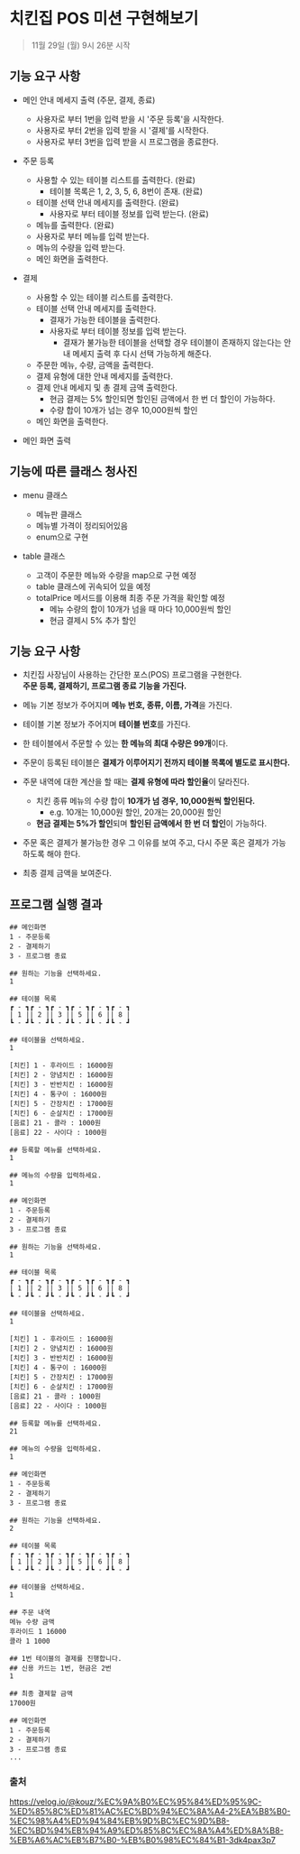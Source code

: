 # 치킨집 POS 미션 구현해보기
> 11월 29일 (월) 9시 26분 시작
## 기능 요구 사항
- 메인 안내 메세지 출력 (주문, 결제, 종료)
    - 사용자로 부터 1번을 입력 받을 시 '주문 등록'을 시작한다.
    - 사용자로 부터 2번을 입력 받을 시 '결제'를 시작한다.
    - 사용자로 부터 3번을 입력 받을 시 프로그램을 종료한다.
    

- 주문 등록
    - 사용할 수 있는 테이블 리스트를 출력한다. (완료)
        - 테이블 목록은 1, 2, 3, 5, 6, 8번이 존재. (완료)
    - 테이블 선택 안내 메세지를 출력한다. (완료)
        - 사용자로 부터 테이블 정보를 입력 받는다. (완료)
    - 메뉴를 출력한다. (완료)
    - 사용자로 부터 메뉴를 입력 받는다.
    - 메뉴의 수량을 입력 받는다.
    - 메인 화면을 출력한다.


- 결제
    - 사용할 수 있는 테이블 리스트를 출력한다.
    - 테이블 선택 안내 메세지를 출력한다.
        - 결재가 가능한 테이블을 출력한다.
        - 사용자로 부터 테이블 정보를 입력 받는다.
            - 결재가 불가능한 테이블을 선택할 경우 테이블이 존재하지 않는다는 안내 메세지 출력 후 다시 선택 가능하게 해준다.
    - 주문한 메뉴, 수량, 금액을 출력한다.
    - 결제 유형에 대한 안내 메세지를 출력한다.
    - 결제 안내 메세지 및 총 결제 금액 출력한다.
        - 현금 결제는 5% 할인되면 할인된 금액에서 한 번 더 할인이 가능하다.
        - 수량 합이 10개가 넘는 경우 10,000원씩 할인
    - 메인 화면을 출력한다.

- 메인 화면 출력 

## 기능에 따른 클래스 청사진
- menu 클래스
    - 메뉴판 클래스
    - 메뉴별 가격이 정리되어있음
    - enum으로 구현
    
- table 클래스
    - 고객이 주문한 메뉴와 수량을 map으로 구현 예정
    - table 클래스에 귀속되어 있을 예정
    - totalPrice 메서드를 이용해 최종 주문 가격을 확인할 예정
        - 메뉴 수량의 합이 10개가 넘을 때 마다 10,000원씩 할인
        - 현금 결제시 5% 추가 할인



## 기능 요구 사항
- 치킨집 사장님이 사용하는 간단한 포스(POS) 프로그램을 구현한다.  
  **주문 등록, 결제하기, 프로그램 종료 기능을 가진다.**

- 메뉴 기본 정보가 주어지며 **메뉴 번호, 종류, 이름, 가격**을 가진다.

- 테이블 기본 정보가 주어지며 **테이블 번호**를 가진다.

- 한 테이블에서 주문할 수 있는 **한 메뉴의 최대 수량은 99개**이다.

- 주문이 등록된 테이블은 **결제가 이루어지기 전까지 테이블 목록에 별도로 표시한다.**

- 주문 내역에 대한 계산을 할 때는 **결제 유형에 따라 할인율**이 달라진다.
    - 치킨 종류 메뉴의 수량 합이 **10개가 넘 경우, 10,000원씩 할인된다.**
        - e.g. 10개는 10,000원 할인, 20개는 20,000원 할인
    - **현금 결제는 5%가 할인**되며 **할인된 금액에서 한 번 더 할인**이 가능하다.

- 주문 혹은 결제가 불가능한 경우 그 이유를 보여 주고, 다시 주문 혹은 결제가 가능하도록 해야 한다.

- 최종 결제 금액을 보여준다.

## 프로그램 실행 결과
```
## 메인화면
1 - 주문등록
2 - 결제하기
3 - 프로그램 종료

## 원하는 기능을 선택하세요.
1

## 테이블 목록 
┏ - ┓┏ - ┓┏ - ┓┏ - ┓┏ - ┓┏ - ┓
| 1 || 2 || 3 || 5 || 6 || 8 |
┗ - ┛┗ - ┛┗ - ┛┗ - ┛┗ - ┛┗ - ┛

## 테이블을 선택하세요.
1

[치킨] 1 - 후라이드 : 16000원 
[치킨] 2 - 양념치킨 : 16000원
[치킨] 3 - 반반치킨 : 16000원
[치킨] 4 - 통구이 : 16000원
[치킨] 5 - 간장치킨 : 17000원
[치킨] 6 - 순살치킨 : 17000원
[음료] 21 - 콜라 : 1000원
[음료] 22 - 사이다 : 1000원

## 등록할 메뉴를 선택하세요.
1

## 메뉴의 수량을 입력하세요.
1

## 메인화면
1 - 주문등록
2 - 결제하기
3 - 프로그램 종료

## 원하는 기능을 선택하세요.
1

## 테이블 목록
┏ - ┓┏ - ┓┏ - ┓┏ - ┓┏ - ┓┏ - ┓
| 1 || 2 || 3 || 5 || 6 || 8 |
┗ - ┛┗ - ┛┗ - ┛┗ - ┛┗ - ┛┗ - ┛

## 테이블을 선택하세요.
1

[치킨] 1 - 후라이드 : 16000원 
[치킨] 2 - 양념치킨 : 16000원
[치킨] 3 - 반반치킨 : 16000원
[치킨] 4 - 통구이 : 16000원
[치킨] 5 - 간장치킨 : 17000원
[치킨] 6 - 순살치킨 : 17000원
[음료] 21 - 콜라 : 1000원
[음료] 22 - 사이다 : 1000원

## 등록할 메뉴를 선택하세요.
21

## 메뉴의 수량을 입력하세요.
1

## 메인화면
1 - 주문등록
2 - 결제하기
3 - 프로그램 종료

## 원하는 기능을 선택하세요.
2

## 테이블 목록
┏ - ┓┏ - ┓┏ - ┓┏ - ┓┏ - ┓┏ - ┓
| 1 || 2 || 3 || 5 || 6 || 8 |
┗ - ┛┗ - ┛┗ - ┛┗ - ┛┗ - ┛┗ - ┛

## 테이블을 선택하세요.
1

## 주문 내역
메뉴 수량 금액
후라이드 1 16000
콜라 1 1000

## 1번 테이블의 결제를 진행합니다.
## 신용 카드는 1번, 현금은 2번
1

## 최종 결제할 금액
17000원

## 메인화면
1 - 주문등록
2 - 결제하기
3 - 프로그램 종료
...
```

### 출처
https://velog.io/@kouz/%EC%9A%B0%EC%95%84%ED%95%9C-%ED%85%8C%ED%81%AC%EC%BD%94%EC%8A%A4-2%EA%B8%B0-%EC%98%A4%ED%94%84%EB%9D%BC%EC%9D%B8-%EC%BD%94%EB%94%A9%ED%85%8C%EC%8A%A4%ED%8A%B8-%EB%A6%AC%EB%B7%B0-%EB%B0%98%EC%84%B1-3dk4pax3p7